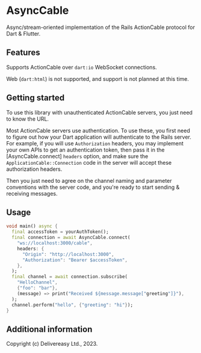 # AsyncCable

Async/stream-oriented implementation of the Rails ActionCable protocol for Dart & Flutter.

## Features

Supports ActionCable over `dart:io` WebSocket connections.

Web (`dart:html`) is not supported, and support is not planned at this time.

## Getting started

To use this library with unauthenticated ActionCable servers, you just need to know the URL.

Most ActionCable servers use authentication. To use these, you first need to figure out how your Dart application will authenticate to the Rails server. For example, if you will use `Authorization` headers, you may implement your own APIs to get an authentication token, then pass it in the [AsyncCable.connect] `headers` option, and make sure the `ApplicationCable::Connection` code in the server will accept these authorization headers.

Then you just need to agree on the channel naming and parameter conventions with the server code, and you're ready to start sending & receiving messages.

## Usage

```dart
void main() async {
  final accessToken = yourAuthToken();
  final connection = await AsyncCable.connect(
    "ws://localhost:3000/cable",
    headers: {
      "Origin": "http://localhost:3000",
      "Authorization": "Bearer $accessToken",
    },
  );
  final channel = await connection.subscribe(
    "HelloChannel",
    {"foo": "bar"},
    (message) => print("Received ${message.message["greeting"]}"),
  );
  channel.perform("hello", {"greeting": "hi"});
}
```

## Additional information

Copyright (c) Delivereasy Ltd., 2023.
